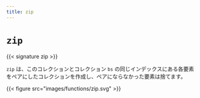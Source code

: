 ```yaml
---
title: zip
---
```


# `zip`

{{< signature zip >}}

`zip` は、このコレクションとコレクション `bs` の同じインデックスにある各要素をペアにしたコレクションを作成し、ペアにならなかった要素は捨てます。

{{< figure src="images/functions/zip.svg" >}}
